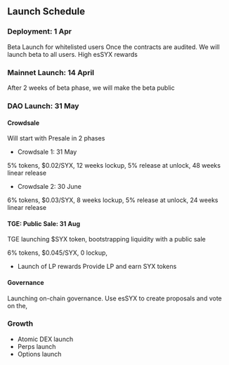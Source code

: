 
## Launch Schedule

### Deployment: 1 Apr

Beta Launch for whitelisted users
Once the contracts are audited. We will launch beta to all users. High esSYX rewards

### Mainnet Launch: 14 April

After 2 weeks of beta phase, we will make the beta public

### DAO Launch: 31 May

#### Crowdsale
Will start with Presale in 2 phases

- Crowdsale 1: 31 May

5% tokens, $0.02/SYX, 12 weeks lockup, 5% release at unlock, 48 weeks linear release

- Crowdsale 2: 30 June 

6% tokens, $0.03/SYX, 8 weeks lockup, 5% release at unlock, 24 weeks linear release


#### TGE: Public Sale: 31 Aug

TGE launching $SYX token, bootstrapping liquidity with a public sale

6% tokens, $0.045/SYX, 0 lockup, 

- Launch of LP rewards
Provide LP and earn SYX tokens

#### Governance

Launching on-chain governance. Use esSYX to create proposals and vote on the,

### Growth

- Atomic DEX launch
- Perps launch
- Options launch